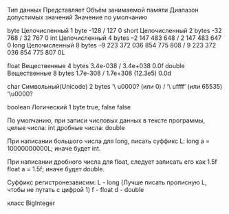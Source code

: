 Тип данных		Представляет		Объём занимаемой памяти		Диапазон допустимых значений							Значение по умолчанию

byte			Целочисленный		1 byte						-128 / 127												0
short			Целочисленный		2 bytes						-32 768 / 32 767										0
int				Целочисленный		4 bytes						–2 147 483 648 / 2 147 483 647							0
long			Целочисленный		8 bytes						–9 223 372 036 854 775 808 / 9 223 372 036 854 775 807	0L

float			Вещественные		4 bytes						3.4е-038 / 3.4е+038										0.0f
double			Вещественные		8 bytes						1.7е-308 / 1.7е+308	(12.3e5)							0.0d

сhar			Символьный(Unicode)	2 bytes						‘\ u0000? (или 0) / ‘\ uffff’ (или 65535)				‘\u0000?

boolean			Логический			1 byte						true, false												false

По умолчанию, при записи числовых данных в тексте программы,
целые числа: int
дробные числа: double

При написании большого числа для long, писать суффикс L:
long a = 10000000000L;
иначе будет int.

При написании дробного числа для float, следует записать его как 1.5f
float a = 1.5f;
иначе будет double.

Суффикс регистронезависим:
L - long (Лучше писать прописную L, чтобы не путать с цифрой 1)
f - float
d - double

класс
BigInteger